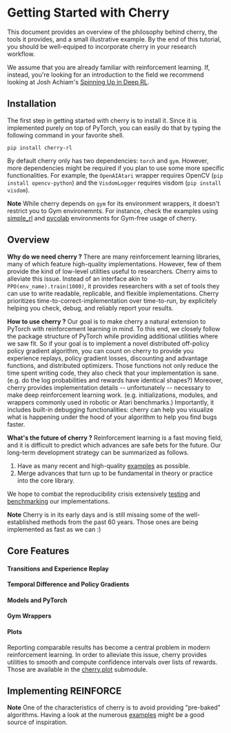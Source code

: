 # Getting Started with Cherry

This document provides an overview of the philosophy behind cherry, the tools it provides, and a small illustrative example.
By the end of this tutorial, you should be well-equiped to incorporate cherry in your research workflow.

We assume that you are already familiar with reinforcement learning.
If, instead, you're looking for an introduction to the field we recommend looking at Josh Achiam's [Spinning Up in Deep RL](http://spinningup.openai.com/).

## Installation

The first step in getting started with cherry is to install it.
Since it is implemented purely on top of PyTorch, you can easily do that by typing the following command in your favorite shell.

```shell
pip install cherry-rl
```

By default cherry only has two dependencies: `torch` and `gym`.
However, more dependencies might be required if you plan to use some more specific functionalities.
For example, the `OpenAIAtari` wrapper requires OpenCV (`pip install opencv-python`) and the `VisdomLogger` requires visdom (`pip install visdom`).

**Note**
While cherry depends on `gym` for its environment wrappers, it doesn't restrict you to Gym environemnts.
For instance, check the examples using [simple_rl](https://github.com/seba-1511/cherry/tree/master/examples/simple_rl) and [pycolab](https://github.com/seba-1511/cherry/tree/master/examples/pycolab) environments for Gym-free usage of cherry.

## Overview

**Why do we need cherry ?**
There are many reinforcement learning libraries, many of which feature high-quality implementations.
However, few of them provide the kind of low-level utilities useful to researchers.
Cherry aims to alleviate this issue.
Instead of an interface akin to `PPO(env_name).train(1000)`, it provides researchers with a set of tools they can use to write readable, replicable, and flexible implementations.
Cherry prioritizes time-to-correct-implementation over time-to-run, by explicitely helping you check, debug, and reliably report your results.


**How to use cherry ?**
Our goal is to make cherry a natural extension to PyTorch with reinforcement learning in mind.
To this end, we closely follow the package structure of PyTorch while providing additional utilities where we saw fit.
So if your goal is to implement a novel distributed off-policy policy gradient algorithm, you can count on cherry to provide you experience replays, policy gradient losses, discounting and advantage functions, and distributed optimizers.
Those functions not only reduce the time spent writing code, they also check that your implementation is sane.
(e.g. do the log probabilities and rewards have identical shapes?)
Moreover, cherry provides implementation details -- unfortunately -- necessary to make deep reinforcement learning work.
(e.g. initializations, modules, and wrappers commonly used in robotic or Atari benchmarks.)
Importantly, it includes built-in debugging functionalities: cherry can help you visualize what is happening under the hood of your algorithm to help you find bugs faster.


**What's the future of cherry ?**
Reinforcement learning is a fast moving field, and it is difficult to predict which advances are safe bets for the future.
Our long-term development strategy can be summarized as follows.

1. Have as many recent and high-quality [examples](https://github.com/seba-1511/cherry/tree/master/examples) as possible.
2. Merge advances that turn up to be fundamental in theory or practice into the core library.

We hope to combat the reproducibility crisis extensively [testing](https://github.com/seba-1511/cherry/tree/master/tests) and [benchmarking](https://github.com/seba-1511/cherry/tree/master/benchmarks) our implementations.

**Note** Cherry is in its early days and is still missing some of the well-established methods from the past 60 years.
Those ones are being implemented as fast as we can :)

## Core Features



#### Transitions and Experience Replay

#### Temporal Difference and Policy Gradients

#### Models and PyTorch

#### Gym Wrappers

#### Plots

Reporting comparable results has become a central problem in modern reinforcement learning.
In order to alleviate this issue, cherry provides utilities to smooth and compute confidence intervals over lists of rewards.
Those are available in the [cherry.plot](http://cherry-rl.net/docs/cherry.plot/) submodule.

## Implementing REINFORCE

**Note**
One of the characteristics of cherry is to avoid providing "pre-baked" algorithms.
Having a look at the numerous [examples](https://github.com/seba-1511/cherry/tree/master/examples) might be a good source of inspiration.


